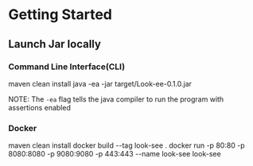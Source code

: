 # Getting Started

## Launch Jar locally


### Command Line Interface(CLI)

maven clean install
java -ea -jar target/Look-ee-0.1.0.jar

NOTE: The `-ea` flag tells the java compiler to run the program with assertions enabled


### Docker

maven clean install
docker build --tag look-see .
docker run -p 80:80 -p 8080:8080 -p 9080:9080 -p 443:443 --name look-see look-see

